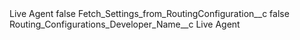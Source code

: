 <?xml version="1.0" encoding="UTF-8"?>
<CustomMetadata xmlns="http://soap.sforce.com/2006/04/metadata" xmlns:xsi="http://www.w3.org/2001/XMLSchema-instance" xmlns:xsd="http://www.w3.org/2001/XMLSchema">
    <label>Live Agent</label>
    <protected>false</protected>
    <values>
        <field>Fetch_Settings_from_RoutingConfiguration__c</field>
        <value xsi:type="xsd:boolean">false</value>
    </values>
    <values>
        <field>Routing_Configurations_Developer_Name__c</field>
        <value xsi:type="xsd:string">Live Agent</value>
    </values>
</CustomMetadata>
